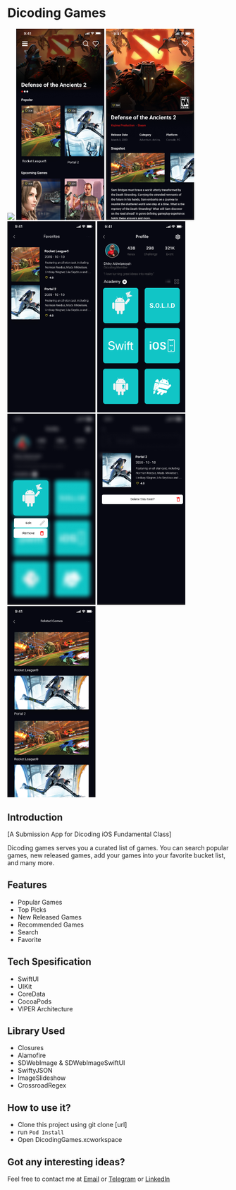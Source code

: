 # Dicoding Games

<img src="https://github.com/Kyald1412/DicodingGames-iOS/blob/submission_2/Mockup/mockup.gif" width="200"> <img src="https://github.com/Kyald1412/DicodingGames-iOS/blob/submission_2/Mockup/Submission%202/01%20-%20Home%20Screen.png" width="200"> <img src="https://github.com/Kyald1412/DicodingGames-iOS/blob/submission_2/Mockup/Submission%202/02%20-%20Detail%20Screen.png" width="200"> <img src="https://github.com/Kyald1412/DicodingGames-iOS/blob/submission_2/Mockup/Submission%202/04%20-%20Favorite%20Screen.png" width="200"> <img src="https://github.com/Kyald1412/DicodingGames-iOS/blob/submission_2/Mockup/Submission%202/05%20-%20Profile%20Screen%20-%20Grid.png" width="200"> <img src="https://github.com/Kyald1412/DicodingGames-iOS/blob/submission_2/Mockup/Submission%202/05.4%20-%20Profile%20Screen%20-%20OnLongClick.png" width="200"> <img src="https://github.com/Kyald1412/DicodingGames-iOS/blob/submission_2/Mockup/Submission%202/04.1%20-%20Favorite%20Screen%20-%20OnLongClick.png" width="200"> <img src="https://github.com/Kyald1412/DicodingGames-iOS/blob/submission_2/Mockup/Submission%202/02.1%20-%20Detail%20Screen%20-%20Related.png" width="200">

##  Introduction
[A Submission App for Dicoding iOS Fundamental Class]

Dicoding games serves you a curated list of games. You can search popular games, new released games, add your games into your favorite bucket list, and many more.

## Features
- Popular Games
- Top Picks
- New Released Games
- Recommended Games
- Search
- Favorite

##  Tech Spesification
- SwiftUI
- UIKit
- CoreData
- CocoaPods
- VIPER Architecture

## Library Used
- Closures
- Alamofire
- SDWebImage & SDWebImageSwiftUI
- SwiftyJSON
- ImageSlideshow
- CrossroadRegex

##  How to use it?
- Clone this project using git clone [url]
- run `Pod Install`
- Open DicodingGames.xcworkspace

## Got any interesting ideas?
Feel free to contact me at [Email](mailto:dhikyaldwiansyah@gmail.com) or [Telegram](https://t.me/Kyald) or [LinkedIn](https://www.linkedin.com/in/dhiky-aldwiansyah)


